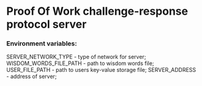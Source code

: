 # Proof Of Work challenge-response protocol server

### Environment variables:  
SERVER_NETWORK_TYPE - type of network for server;  
WISDOM_WORDS_FILE_PATH - path to wisdom words file;
USER_FILE_PATH - path to users key-value storage file;
SERVER_ADDRESS - address of server;  